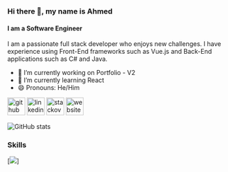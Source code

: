 ### Hi there 👋, my name is Ahmed
#### I am a **Software Engineer**

I am a passionate full stack developer who enjoys new challenges. I have experience using Front-End frameworks such as Vue.js and Back-End applications such as C# and Java.

- 🔭 I’m currently working on Portfolio - V2 
- 🌱 I’m currently learning React 
- 😄 Pronouns: He/Him 


[<img src='https://cdn.jsdelivr.net/npm/simple-icons@3.0.1/icons/github.svg' alt='github' height='40'>](https://github.com/ahmedamer2)  [<img src='https://cdn.jsdelivr.net/npm/simple-icons@3.0.1/icons/linkedin.svg' alt='linkedin' height='40'>](https://www.linkedin.com/in/ahmed-amer-1339371bb/)  [<img src='https://cdn.jsdelivr.net/npm/simple-icons@3.0.1/icons/stackoverflow.svg' alt='stackoverflow' height='40'>](https://stackoverflow.com/users/16958203)  [<img src='https://cdn.jsdelivr.net/npm/simple-icons@3.0.1/icons/icloud.svg' alt='website' height='40'>](https://ahmedamer2.github.io)  

![GitHub stats](https://github-readme-stats.vercel.app/api?username=ahmedamer2&show_icons=true)  

### Skills
[<img src=https://cdn.jsdelivr.net/npm/simple-icons@v7/icons/HTML5.svg >]
